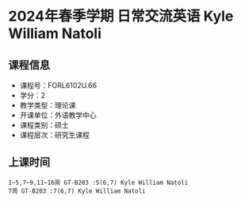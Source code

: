 # 2024年春季学期 日常交流英语 Kyle William Natoli






## 课程信息

- 课程号：FORL6102U.66
- 学分：2
- 教学类型：理论课
- 开课单位：外语教学中心
- 课程类别：硕士
- 课程层次：研究生课程

## 上课时间

```
1~5,7~9,11~16周 GT-B203 :5(6,7) Kyle William Natoli
7周 GT-B203 :7(6,7) Kyle William Natoli
```


